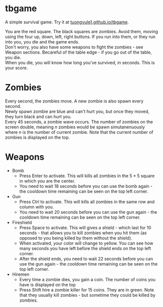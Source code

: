 # tbgame
A simple survival game. Try it at [tuongvule1.github.io/tbgame](https://tuongvule1.github.io/tbgame/). 

You are the red square. The black squares are zombies. Avoid them, moving using the four up, down, left, right buttons. If you run into them, or they run into you, you die and the game ends.  
Don't worry, you also have some weapons to fight the zombies - see Weapon sections. Becareful of the table edge - if you go out of the table, you die.  
When you die, you will know how long you've survived, in seconds. This is your score.
# Zombies
Every second, the zombies move. A new zombie is also spawn every second.  
Newly spawn zombie are blue and can't hurt you, but once they moved, they turn black and can hurt you.  
Every $45$ seconds, a zombie wave occurs. The number of zombies on the screen double, meaning $n$ zombies would be spawn simutanenuously where $n$ is the number of current zombie. Note that the current number of zombies is displayed on the top.
# Weapons
* Bomb
  * Press Enter to activate. This will kills all zombies in the $5\times5$ square in which you are the center.
  * You need to wait $18$ seconds before you can use the bomb again - the cooldown time remaining can be seen on the top left corner.
* Gun
  * Press Ctrl to activate. This will kills all zombies in the same row and column with you.
  * You need to wait $20$ seconds before you can use the gun again - the cooldown time remaining can be seen on the top left corner.
* Fireshield
  * Press Space to activate. This will gives a shield - which last for $10$ seconds - that allows you to kill zombies when you hit them (as opposed to you being killed by them without the shield).
  * When activated, your color will change to yellow. You can see how many seconds you have left before the shield ends on the top left corner.
  * After the shield ends, you need to wait $22$ seconds before you can use the gun again - the cooldown time remaining can be seen on the top left corner.
* Hiremen
  * Every time a zombie dies, you gain a coin. The number of coins you have is displayed on the top
  * Press Shift hire a zombie killer for $15$ coins. They are in green. Note that they usually kill zombies - but sometime they could be killed by zombies.
